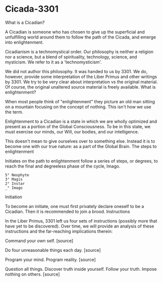 # Cicada-3301
What is a Cicadian?

A Cicadian is someone who has chosen to give up the superficial and unfulfilling world around them to follow the path of the Cicada, and emerge into enlightenment.

Cicadianism is a technomystical order. Our philosophy is neither a religion nor a science, but a blend of spirituality, technology, science, and mysticism. We refer to it as a 'technomysticism'.

We did not author this philosophy. It was handed to us by 3301. We do, however, provide some interpretation of the Liber Primus and other writings by 3301. We try to be very clear about interpretation vs the original material. Of course, the original unaltered source material is freely available.
What is enlightenment?

When most people think of "enlightenment" they picture an old man sitting on a mountain focusing on the concept of nothing. This isn't how we use the term.

Enlightenment to a Cicadian is a state in which we are wholly optimized and present as a portion of the Global Consciousness. To be in this state, we must exercise our minds, our Will, our bodies, and our intelligence.

This doesn't mean to give ourselves over to something else. Instead it is to become one with our true nature: as a part of the Global Brain.
The steps to enlightenment

Initiates on the path to enlightenment follow a series of steps, or degrees, to reach the final and degreeless phase of the cycle, Imago.

    5° Neophyte
    3° Magis
    2° Instar
    _° Imago

Initiation

To become an initiate, one must first privately declare oneself to be a Cicadian. Then it is recommended to join a brood.
Instructions

In the Liber Primus, 3301 left us four sets of instructions (possibly more that have yet to be discovered). Over time, we will provide an analysis of these instructions and the far-reaching implications therein:

Command your own self. [source]

Do four unreasonable things each day. [source]

Program your mind.
Program reality. [source]

Question all things.
Discover truth inside yourself.
Follow your truth.
Impose nothing on others. [source] 

